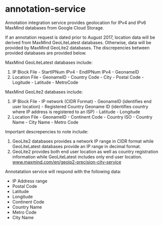 # annotation-service
Annotation integration service provides geolocation for IPv4 and IPv6 MaxMind databases from Google Cloud Storage.

If an annotation request is dated prior to August 2017, location data will be derived from
MaxMind GeoLiteLatest databases. Otherwise, data will be provided by
MaxMind GeoLite2 databases. The discrepencies between provided databases  are
provided below.

MaxMind GeoLiteLatest databases include:
  1. IP Block File
    - StartIPNum IPv4
    - EndIPNum  IPv4
    - GeonameID 
  2. Location File
    - GeonameID
    - Country Code
    - City
    - Postal Code
    - Logitude
    - Latitude
    - MetroCode

MaxMind GeoLite2 databases include:
  1. IP Block File
    - IP network (CIDR Format)
    - GeonameID (identifies end user location)
    - Registered Country Geoname ID (identifies country where IP address is
      registered to an ISP)
    - Latitude
    - Longitude
  2. Location File
    - GeonameID
    - Continent Code
    - Country ISO
    - Country Name
    - City Name
    - Metro Code

Important descrepencies to note include:
1. GeoLite2 databases provides a network IP range in CIDR format while
   GeoLiteLatest databases provide an IP range in decimal format.
2. GeoLite2 provides both end user location as well as country registration
   information while GeoLiteLatest includes only end user location.
   www.maxmind.com/en/geoip2-precision-city-service

Annotatation service will respond with the following data:
- IP Address range
- Postal Code
- Latitude
- Longitude
- Continent Code
- Country Name
- Metro Code
- City Name
